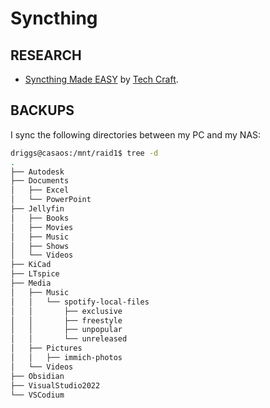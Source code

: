 # Syncthing

## RESEARCH

- [Syncthing Made EASY](https://youtu.be/PSx-BkMOPF4?si=3N8Xlk3vasuUtd6A) by [Tech Craft](https://www.youtube.com/@tech_craft).


## BACKUPS

I sync the following directories between my PC and my NAS:
```bash
driggs@casaos:/mnt/raid1$ tree -d
.
├── Autodesk
├── Documents
│   ├── Excel
│   └── PowerPoint
├── Jellyfin
│   ├── Books
│   ├── Movies
│   ├── Music
│   ├── Shows
│   └── Videos
├── KiCad
├── LTspice
├── Media
│   ├── Music
│   │   └── spotify-local-files
│   │       ├── exclusive
│   │       ├── freestyle
│   │       ├── unpopular
│   │       └── unreleased
│   ├── Pictures
│   │   ├── immich-photos
│   └── Videos
├── Obsidian
├── VisualStudio2022
└── VSCodium
```
